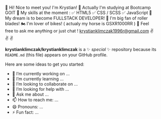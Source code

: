 
👋 Hi! Nice to meet you! I'm Krystian!
📖 Actually I'm studying at Bootcamp GOIT 
🌱 My skills at the moment :
    ✅ HTML5
    ✅ CSS / SCSS
    ✅ JavaScript 
🔭 My dream is to become FULLSTACK DEVELOPER!
💪 I'm big fan of roller blades!
🏍️ I'm lover of bikes! ( actualy my horse is GSXR1000RR )
💬 Feel free to ask me anything or just chat !
    krystianklimczak1996r@gmail.com
  ✌️ ✌️ ✌️

**krystianklimczak/krystianklimczak** is a ✨ _special_ ✨ repository because its `README.md` (this file) appears on your GitHub profile.

Here are some ideas to get you started:

- 🔭 I’m currently working on ...
- 🌱 I’m currently learning ...
- 👯 I’m looking to collaborate on ...
- 🤔 I’m looking for help with ...
- 💬 Ask me about ...
- 📫 How to reach me: ...
- 😄 Pronouns: ...
- ⚡ Fun fact: ...

